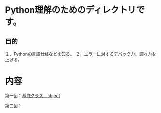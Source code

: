 # Python理解のためのディレクトリです。

## 目的
１、Pythonの言語仕様などを知る。
２、エラーに対するデバッグ力、調べ力を上げる。

# 内容
第一回：[基底クラス　object](https://github.com/YutaUra/YCU-Programing/tree/master/Python_understanding/%231_str)

第二回：[]()
